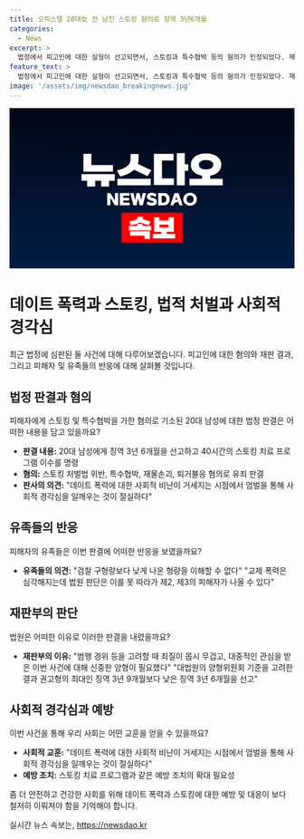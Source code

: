 ```yaml
---
title: 오피스텔 20대女 전 남친 스토킹 혐의로 징역 3년6개월
categories:
  - News
excerpt: >
  법정에서 피고인에 대한 실형이 선고되면서, 스토킹과 특수협박 등의 혐의가 인정되었다. 재판부는 데이트 폭력에 대한 사회적 비난을 감안하여 엄벌이 필요하고, 과거 피해를 고려하여 신중한 양형이 필요하다고 판단했다. 또한, 피해자의 사망과 피고인의 직접적 관련성은 확인되지 않았지만, 피고인의 말이 피해자의 행위에 영향을 미쳤다는 지적도 했다. 유족은 형량이 낮게 결정된 것에 대한 이해를 나타내면서도, 더 많은 피해자가 나올 수 있다는 우려를 피력했다.
feature_text: >
  법정에서 피고인에 대한 실형이 선고되면서, 스토킹과 특수협박 등의 혐의가 인정되었다. 재판부는 데이트 폭력에 대한 사회적 비난을 감안하여 엄벌이 필요하고, 과거 피해를 고려하여 신중한 양형이 필요하다고 판단했다. 또한, 피해자의 사망과 피고인의 직접적 관련성은 확인되지 않았지만, 피고인의 말이 피해자의 행위에 영향을 미쳤다는 지적도 했다. 유족은 형량이 낮게 결정된 것에 대한 이해를 나타내면서도, 더 많은 피해자가 나올 수 있다는 우려를 피력했다.
image: '/assets/img/newsdao_breakingnews.jpg'
---
```


<p><img src="/assets/img/newsdao_breakingnews.jpg" alt="ranknews 속보" /></p>

<h1>데이트 폭력과 스토킹, 법적 처벌과 사회적 경각심</h1>

<p data-ke-size="size16">최근 법정에 심판된 둘 사건에 대해 다루어보겠습니다. 피고인에 대한 혐의와 재판 결과, 그리고 피해자 및 유족들의 반응에 대해 살펴볼 것입니다.</p>

<h2>법정 판결과 혐의</h2>

<p data-ke-size="size16">피해자에게 스토킹 및 특수협박을 가한 혐의로 기소된 20대 남성에 대한 법정 판결은 어떠한 내용을 담고 있을까요?</p>

<ul>
    <li><b>판결 내용:</b> 20대 남성에게 징역 3년 6개월을 선고하고 40시간의 스토킹 치료 프로그램 이수를 명령</li>
    <li><b>혐의:</b> 스토킹 처벌법 위반, 특수협박, 재물손괴, 퇴거불응 혐의로 유죄 판결</li>
    <li><b>판사의 의견:</b> "데이트 폭력에 대한 사회적 비난이 거세지는 시점에서 엄벌을 통해 사회적 경각심을 일깨우는 것이 절실하다"</li>
</ul>

<h2>유족들의 반응</h2>

<p data-ke-size="size16">피해자의 유족들은 이번 판결에 어떠한 반응을 보였을까요?</p>

<ul>
    <li><b>유족들의 의견:</b> "검찰 구형량보다 낮게 나온 형량을 이해할 수 없다" "교제 폭력은 심각해지는데 법원 판단은 이를 못 따라가 제2, 제3의 피해자가 나올 수 있다"</li>
</ul>

<h2>재판부의 판단</h2>

<p data-ke-size="size16">법원은 어떠한 이유로 이러한 판결을 내렸을까요?</p>

<ul>
    <li><b>재판부의 이유:</b> "범행 경위 등을 고려할 때 죄질이 몹시 무겁고, 대중적인 관심을 받은 이번 사건에 대해 신중한 양형이 필요했다" "대법원의 양형위원회 기준을 고려한 결과 권고형의 최대인 징역 3년 9개월보다 낮은 징역 3년 6개월을 선고"</li>
</ul>

<h2>사회적 경각심과 예방</h2>

<p data-ke-size="size16">이번 사건을 통해 우리 사회는 어떤 교훈을 얻을 수 있을까요?</p>

<ul>
    <li><b>사회적 교훈:</b> "데이트 폭력에 대한 사회적 비난이 거세지는 시점에서 엄벌을 통해 사회적 경각심을 일깨우는 것이 절실하다"</li>
    <li><b>예방 조치:</b> 스토킹 치료 프로그램과 같은 예방 조치의 확대 필요성</li>
</ul>

<p data-ke-size="size16">좀 더 안전하고 건강한 사회를 위해 데이트 폭력과 스토킹에 대한 예방 및 대응이 보다 철저히 이뤄져야 함을 기억해야 합니다.</p>
실시간 뉴스 속보는, <a href="https://newsdao.kr" rel="dofollow">https://newsdao.kr</a>


